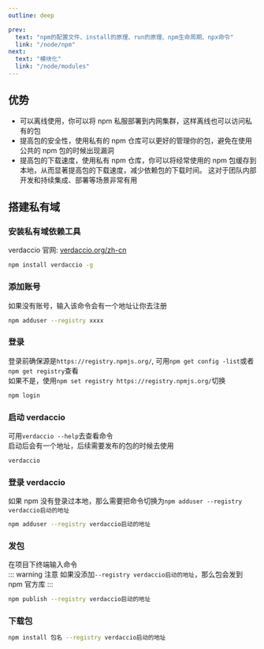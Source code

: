 ```yaml
---
outline: deep

prev:
  text: "npm的配置文件、install的原理、run的原理、npm生命周期、npx命令"
  link: "/node/npm"
next:
  text: "模块化"
  link: "/node/modules"
---
```


## 优势

- 可以离线使用，你可以将 npm 私服部署到内网集群，这样离线也可以访问私有的包
- 提高包的安全性，使用私有的 npm 仓库可以更好的管理你的包，避免在使用公共的 npm 包的时候出现漏洞
- 提高包的下载速度，使用私有 npm 仓库，你可以将经常使用的 npm 包缓存到本地，从而显著提高包的下载速度，减少依赖包的下载时间。
  这对于团队内部开发和持续集成、部署等场景非常有用

## 搭建私有域

### 安装私有域依赖工具

verdaccio 官网: [verdaccio.org/zh-cn](https://www.verdaccio.org/zh-cn)

```sh
npm install verdaccio -g
```

### 添加账号

如果没有账号，输入该命令会有一个地址让你去注册

```sh
npm adduser --registry xxxx
```

### 登录

登录前确保源是`https://registry.npmjs.org/`, 可用`npm get config -list`或者`npm get registry`查看<br />
如果不是，使用`npm set registry https://registry.npmjs.org/`切换

```sh
npm login
```

### 启动 verdaccio

可用`verdaccio --help`去查看命令<br />
启动后会有一个地址，后续需要发布的包的时候去使用

```sh
verdaccio
```

### 登录 verdaccio

如果 npm 没有登录过本地，那么需要把命令切换为`npm adduser --registry verdaccio启动的地址`

```sh
npm adduser --registry verdaccio启动的地址
```

### 发包

在项目下终端输入命令<br />
::: warning 注意
如果没添加`--registry verdaccio启动的地址`，那么包会发到 npm 官方库
:::

```sh
npm publish --registry verdaccio启动的地址
```

### 下载包

```sh
npm install 包名 --registry verdaccio启动的地址
```
